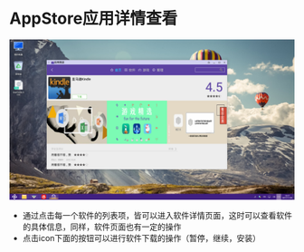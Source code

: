 
# AppStore应用详情查看

![](../pic/soft/apps_xiazai.png)

 - 通过点击每一个软件的列表项，皆可以进入软件详情页面，这时可以查看软件的具体信息，同样，软件页面也有一定的操作
 - 点击icon下面的按钮可以进行软件下载的操作（暂停，继续，安装）
